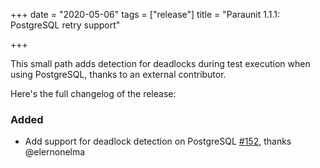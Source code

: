 +++
date = "2020-05-06"
tags = ["release"]
title = "Paraunit 1.1.1: PostgreSQL retry support"

+++

This small path adds detection for deadlocks during test execution when using PostgreSQL, thanks to an external contributor.

Here's the full changelog of the release:

### Added
 * Add support for deadlock detection on PostgreSQL [#152](https://github.com/facile-it/paraunit/pull/152), thanks @elernonelma

